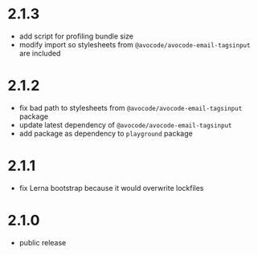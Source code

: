 # 2.1.3

- add script for profiling bundle size
- modify import so stylesheets from `@avocode/avocode-email-tagsinput`
  are included

# 2.1.2

- fix bad path to stylesheets from `@avocode/avocode-email-tagsinput` package
- update latest dependency of `@avocode/avocode-email-tagsinput`
- add package as dependency to `playground` package

# 2.1.1

- fix Lerna bootstrap because it would overwrite lockfiles

# 2.1.0

- public  release
